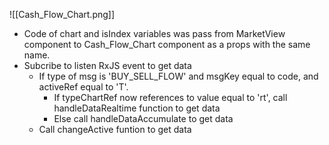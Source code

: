 ![[Cash_Flow_Chart.png]]
- Code of chart and isIndex variables was pass from MarketView component to Cash_Flow_Chart component as a props with the same name.
- Subcribe to listen RxJS event to get data
	- If type of msg is 'BUY_SELL_FLOW' and msgKey equal to code, and activeRef equal to 'T'.
		- If typeChartRef now references to value equal to 'rt', call handleDataRealtime function to get data
		- Else call handleDataAccumulate to get data
	- Call changeActive funtion to get data